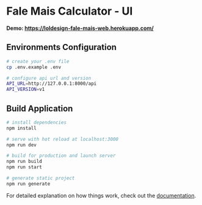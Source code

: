 # Fale Mais Calculator - UI
**Demo: https://loldesign-fale-mais-web.herokuapp.com/**
## Environments Configuration
```bash
# create your .env file
cp .env.example .env
```
```bash
# configure api url and version
API_URL=http://127.0.0.1:8000/api
API_VERSION=v1
```

## Build Application 

```bash
# install dependencies
npm install

# serve with hot reload at localhost:3000
npm run dev

# build for production and launch server
npm run build
npm run start

# generate static project
npm run generate
```

For detailed explanation on how things work, check out the [documentation](https://nuxtjs.org).
